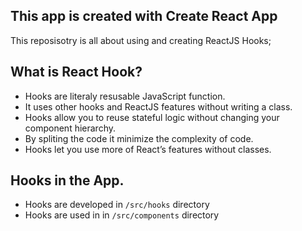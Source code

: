 ## This app is created with Create React App

This reposisotry is all about using and creating ReactJS Hooks; 

## What is React Hook? 
- Hooks are literaly resusable JavaScript function.
- It uses other hooks and ReactJS features without writing a class. 
- Hooks allow you to reuse stateful logic without changing your component hierarchy. 
- By spliting the code it minimize the complexity of code. 
- Hooks let you use more of React’s features without classes.

## Hooks in the App. 
- Hooks are developed in `/src/hooks` directory 
- Hooks are used in in `/src/components` directory
